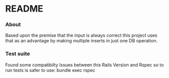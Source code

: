 # README

### About

Based upon the premise that the input is always correct this project uses that as an advantage by making multiple inserts in just one DB operation.

### Test suite

Found some compatibilty Issues between this Rails Version and Rspec so to run tests is safer to use:
    bundle exec rspec